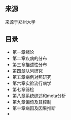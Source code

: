 ## 来源

来源于郑州大学

## 目录

* 第一章绪论
* 第二章疾病的分布
* 第三章描述性分布
* 第四章队列研究
* 第五章病例对照研究
* 第六章实验流行病学
* 第七章筛检
* 第八章系统综述和meta分析
* 第九章偏倚及其控制
* 第十章病因及因果推断
* 

